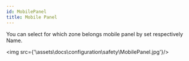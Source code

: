 ```yaml
---
id: MobilePanel
title: Mobile Panel
---
```


You can select for which zone belongs mobile panel by set respectively Name.

<img src={'\\assets\\docs\\configuration\\safety\\MobilePanel.jpg'}/>
